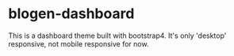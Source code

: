 # blogen-dashboard
This is a dashboard theme built with bootstrap4. It's only 'desktop' responsive, not mobile responsive for now.
